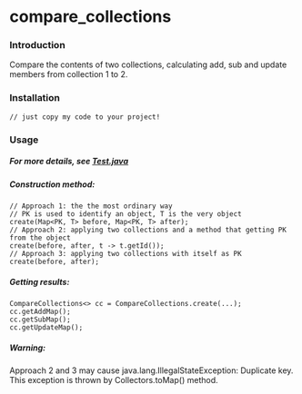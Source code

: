 compare_collections
============================

### Introduction
Compare the contents of two collections, calculating add, sub and update members from collection 1 to 2.

### Installation
    // just copy my code to your project!
    
### Usage 
##### For more details, see [Test.java](https://github.com/nuo9/compare_collections/blob/master/src/test/java/Test.java)
##### Construction method:
    // Approach 1: the the most ordinary way
    // PK is used to identify an object, T is the very object  
    create(Map<PK, T> before, Map<PK, T> after);
    // Approach 2: applying two collections and a method that getting PK from the object
    create(before, after, t -> t.getId());
    // Approach 3: applying two collections with itself as PK
    create(before, after);
##### Getting results:
    CompareCollections<> cc = CompareCollections.create(...);
    cc.getAddMap();
    cc.getSubMap();
    cc.getUpdateMap();
##### Warning: 
Approach 2 and 3 may cause java.lang.IllegalStateException: Duplicate key.  
This exception is thrown by Collectors.toMap() method.

